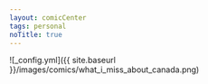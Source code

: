 ```yaml
---
layout: comicCenter
tags: personal
noTitle: true
---
```


![_config.yml]({{ site.baseurl }}/images/comics/what_i_miss_about_canada.png)
